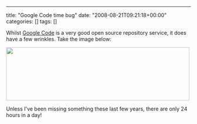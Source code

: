 ---
title: "Google Code time bug"
date: "2008-08-21T09:21:18+00:00"
categories: []
tags: []

Whilst <a href="http://code.google.com/">Google Code</a> is a very good open source repository service, it does have a few wrinkles. Take the image below:

<a href="http://techteapot.com/wp-content/uploads/2008/08/google-code-time-bug.jpg"><img class="aligncenter size-full wp-image-528" title="google-code-time-bug" src="http://techteapot.com/wp-content/uploads/2008/08/google-code-time-bug.jpg" alt="" width="500" height="145" /></a>

Unless I've been missing something these last few years, there are only 24 hours in a day!
